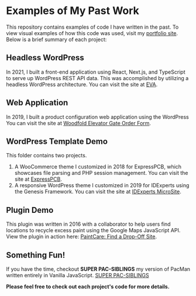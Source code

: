 # Examples of My Past Work

This repository contains examples of code I have written in the past. To view visual examples of how this code was used, visit my [portfolio site](https://applejuice.codes).
<br>Below is a brief summary of each project:

## Headless WordPress

In 2021, I built a front-end application using React, Next.js, and TypeScript to serve up WordPress REST API data. This was accomplished by utilizing a headless WordPress architecture. You can visit the site at [EVA](https://evergreenvirtual.org).

## Web Application

In 2019, I built a product configuration web application using the WordPress
You can visit the site at [Woodfold Elevator Gate Order Form](https://woodfold.com/elevator/order-form/?user=guest).

## WordPress Template Demo

This folder contains two projects.

1. A WooCommerce theme I customized in 2018 for ExpressPCB, which showcases file parsing and PHP session management. You can visit the site at [ExpressPCB](https://expresspcb.com/).
2. A responsive WordPress theme I customized in 2019 for IDExperts using the Genesis Framework. You can visit the site at [IDExperts MicroSite](https://idemicrosite.wpengine.com/case-1-enrollment/).

## Plugin Demo

This plugin was written in 2016 with a collaborator to help users find locations to recycle excess paint using the Google Maps JavaScript API. View the plugin in action here: [PaintCare: Find a Drop-Off Site](https://www.paintcare.org/drop-off-sites/).

## Something Fun!

If you have the time, checkout **SUPER PAC-SIBLINGS** my version of PacMan written entirely in Vanilla JavaScript. [SUPER PAC-SIBLINGS](https://ajstimson.github.io/codingdojo/)

**Please feel free to check out each project's code for more details.**

